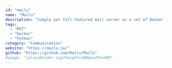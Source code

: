 ```yaml
---
id: "mailu"
name: "Mailu"
description: "Simple yet full-featured mail server as a set of Docker images."
tags:
  - "MIT"
  - "Docker"
  - "Python"
category: "Communication"
website: "https://mailu.io/"
github: "https://github.com/Mailu/Mailu"
#image: "/placeholder.svg?height=300&width=400"
---
```


